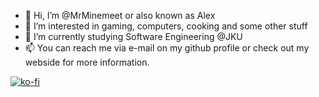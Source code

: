 - 👋 Hi, I’m @MrMinemeet or also known as Alex
- 👀 I’m interested in gaming, computers, cooking and some other stuff
- 🌱 I’m currently studying Software Engineering @JKU
- 📫 You can reach me via e-mail on my github profile or check out my webside for more information.

[![ko-fi](https://ko-fi.com/img/githubbutton_sm.svg)](https://ko-fi.com/mrminemeet)

<!---
MrMinemeet/MrMinemeet is a ✨ special ✨ repository because its `README.md` (this file) appears on your GitHub profile.
You can click the Preview link to take a look at your changes.
--->
